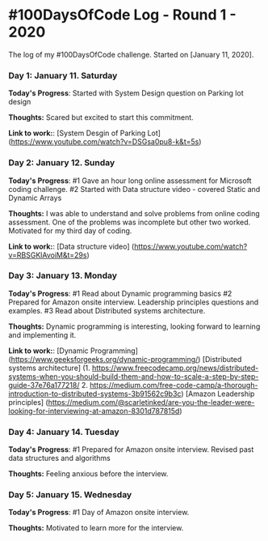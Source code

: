 # #100DaysOfCode Log - Round 1 - 2020

The log of my #100DaysOfCode challenge. Started on [January 11, 2020].

### Day 1: January 11. Saturday

**Today's Progress**: Started with System Design question on Parking lot design

**Thoughts:** Scared but excited to start this commitment. 

**Link to work:**: [System Desgin of Parking Lot] (https://www.youtube.com/watch?v=DSGsa0pu8-k&t=5s)

### Day 2: January 12. Sunday

**Today's Progress**: 
	#1 Gave an hour long online assessment for Microsoft coding challenge.
	#2 Started with Data structure video - covered Static and Dynamic Arrays

**Thoughts:** I was able to understand and solve problems from online coding assessment. One of the problems was incomplete but other two worked. Motivated for my third day of coding. 

**Link to work:**: [Data structure video] (https://www.youtube.com/watch?v=RBSGKlAvoiM&t=29s)

### Day 3: January 13. Monday

**Today's Progress**: 
	#1 Read about Dynamic programming basics
	#2 Prepared for Amazon onsite interview. Leadership principles questions and examples. 
	#3 Read about Distributed systems architecture. 

**Thoughts:** Dynamic programming is interesting, looking forward to learning and implementing it.  

**Link to work:**: [Dynamic Programming] (https://www.geeksforgeeks.org/dynamic-programming/)
					[Distributed systems architecture] (1. https://www.freecodecamp.org/news/distributed-systems-when-you-should-build-them-and-how-to-scale-a-step-by-step-guide-37e76a177218/
					2. https://medium.com/free-code-camp/a-thorough-introduction-to-distributed-systems-3b91562c9b3c)
					[Amazon Leadership principles] (https://medium.com/@scarletinked/are-you-the-leader-were-looking-for-interviewing-at-amazon-8301d787815d)

### Day 4: January 14. Tuesday

**Today's Progress**: 
	#1 Prepared for Amazon onsite interview. Revised past data structures and algorithms  

**Thoughts:** Feeling anxious before the interview.  

### Day 5: January 15. Wednesday

**Today's Progress**: 
	#1 Day of Amazon onsite interview.  

**Thoughts:** Motivated to learn more for the interview.  


